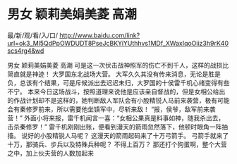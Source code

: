 # 男女 颖莉美娟美菱 高潮

最/新/观/看/入/口/ http://www.baidu.com/link?url=ok3_Ml5QdPpOWDUDT8PseJcBKYiYUthhvs1MDf_XWaxIqoOiiz3h9rK40scs4rg4&wd

男女 颖莉美娟美菱 高潮
可是这一次伏击战神照军的伤亡不到千人，这样的战损比简直就是神迹！
    大罗国东北战场大营。
    大军久久其没有传来消息，无论是胜是负，总该有个结果，可是斥候派出去迟迟未归，大罗国的十侯雷千机心绪变得有些不宁。
    本来今日这场战斗，按照道理来说他是应该亲自督战的，但是女相公给出的作战计划却不是这样的，她判断敌人军队会有小股精锐人马前来袭营，极有可能会有秦修罗前来，所以需要他坐镇军中，尽斩来敌！
    “报，侯爷，敌军前来袭营！”
    外面小将来报，雷千机闻言一喜：“女相公果真是料事如神，随我杀出去，击杀秦修罗！”
    雷千机刚刚出账，便看到漫天的箭雨忽然落下，他顿时眼角一阵抽搐。
    说好的小股精锐人马呢？
    这漫天的箭雨起码来了十万弓箭手。
    弓箭手就来了十万，那骑兵、步兵以及特殊兵种呢？
    不得上百万？
    那还打个狗蛋啊，整个大营之中，加上伙夫营的人数加起来
